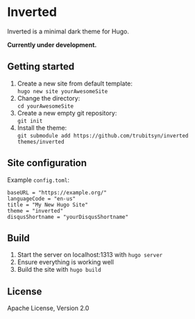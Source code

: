 # Inverted
Inverted is a minimal dark theme for Hugo.

**Currently under development.**

## Getting started
1. Create a new site from default template:  
`hugo new site yourAwesomeSite`
2. Change the directory:  
`cd yourAwesomeSite`
3. Create a new empty git repository:  
`git init`
4. Install the theme:  
`git submodule add https://github.com/trubitsyn/inverted themes/inverted`

## Site configuration
Example `config.toml`:

```
baseURL = "https://example.org/"
languageCode = "en-us"
title = "My New Hugo Site"
theme = "inverted"
disqusShortname = "yourDisqusShortname"
```

## Build
1. Start the server on localhost:1313 
with `hugo server`
2. Ensure everything is working well  
3. Build the site with `hugo build`

## License
Apache License, Version 2.0
